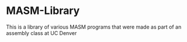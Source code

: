 # MASM-Library
This is a library of various MASM programs that were made as part of an assembly class at UC Denver
